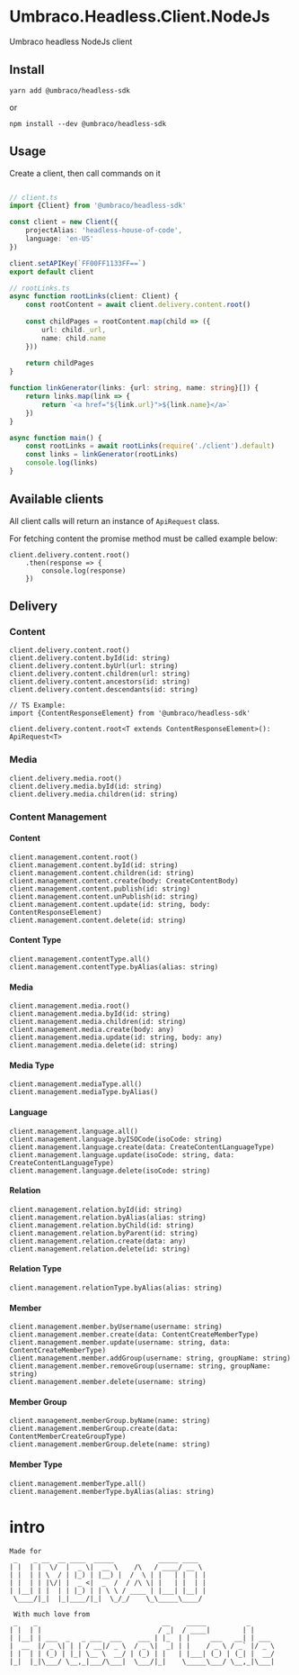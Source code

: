 # Umbraco.Headless.Client.NodeJs
Umbraco headless NodeJs client


## Install

    yarn add @umbraco/headless-sdk
    
or

    npm install --dev @umbraco/headless-sdk
    
## Usage

Create a client, then call commands on it

```typescript

// client.ts
import {Client} from '@umbraco/headless-sdk'

const client = new Client({
    projectAlias: 'headless-house-of-code',
    language: 'en-US'
})

client.setAPIKey(`FF00FF1133FF==`)
export default client

// rootLinks.ts
async function rootLinks(client: Client) {
    const rootContent = await client.delivery.content.root()
    
    const childPages = rootContent.map(child => ({
        url: child._url,
        name: child.name
    }))
    
    return childPages
}

function linkGenerator(links: {url: string, name: string}[]) {
    return links.map(link => {
        return `<a href="${link.url}">${link.name}</a>`
    })
}

async function main() {
    const rootLinks = await rootLinks(require('./client').default)
    const links = linkGenerator(rootLinks)
    console.log(links)
}

```

## Available clients

All client calls will return an instance of `ApiRequest` class.

For fetching content the promise method must be called example below:
````
client.delivery.content.root()
    .then(response => {
        console.log(response)
    })
````

## Delivery

### Content
```
client.delivery.content.root()
client.delivery.content.byId(id: string)
client.delivery.content.byUrl(url: string)
client.delivery.content.children(url: string)
client.delivery.content.ancestors(id: string)
client.delivery.content.descendants(id: string)

// TS Example:
import {ContentResponseElement} from '@umbraco/headless-sdk'

client.delivery.content.root<T extends ContentResponseElement>(): ApiRequest<T>
```

### Media
```
client.delivery.media.root()
client.delivery.media.byId(id: string)
client.delivery.media.children(id: string)
```

### Content Management
#### Content
```
client.management.content.root()
client.management.content.byId(id: string)
client.management.content.children(id: string)
client.management.content.create(body: CreateContentBody)
client.management.content.publish(id: string)
client.management.content.unPublish(id: string)
client.management.content.update(id: string, body: ContentResponseElement)
client.management.content.delete(id: string)
```

#### Content Type
```
client.management.contentType.all()
client.management.contentType.byAlias(alias: string)
```

#### Media
```
client.management.media.root()
client.management.media.byId(id: string)
client.management.media.children(id: string)
client.management.media.create(body: any)
client.management.media.update(id: string, body: any)
client.management.media.delete(id: string)
```

#### Media Type
```
client.management.mediaType.all()
client.management.mediaType.byAlias()
```


#### Language
```
client.management.language.all()
client.management.language.byISOCode(isoCode: string)
client.management.language.create(data: CreateContentLanguageType)
client.management.language.update(isoCode: string, data: CreateContentLanguageType)
client.management.language.delete(isoCode: string)
```

#### Relation
```
client.management.relation.byId(id: string)
client.management.relation.byAlias(alias: string)
client.management.relation.byChild(id: string)
client.management.relation.byParent(id: string)
client.management.relation.create(data: any)
client.management.relation.delete(id: string)
```

#### Relation Type
```
client.management.relationType.byAlias(alias: string)
```


#### Member
```
client.management.member.byUsername(username: string)
client.management.member.create(data: ContentCreateMemberType)
client.management.member.update(username: string, data: ContentCreateMemberType)
client.management.member.addGroup(username: string, groupName: string)
client.management.member.removeGroup(username: string, groupName: string)
client.management.member.delete(username: string)
```

#### Member Group
```
client.management.memberGroup.byName(name: string)
client.management.memberGroup.create(data: ContentMemberCreateGroupType)
client.management.memberGroup.delete(name: string)
```

#### Member Type
```
client.management.memberType.all()
client.management.memberType.byAlias(alias: string)
```


# intro 

    Made for
     _    _ __  __ ____  _____           _____ ____  
    | |  | |  \/  |  _ \|  __ \    /\   / ____/ __ \ 
    | |  | | \  / | |_) | |__) |  /  \ | |   | |  | |
    | |  | | |\/| |  _ <|  _  /  / /\ \| |   | |  | |
    | |__| | |  | | |_) | | \ \ / ____ | |___| |__| |
     \____/|_|  |_|____/|_|  \_/_/    \_\_____\____/ 
     
     With much love from
     _    _                               __    _____          _      
    | |  | |                             / _|  / ____|        | |     
    | |__| | ___  _   _ ___  ___    ___ | |_  | |     ___   __| | ___ 
    |  __  |/ _ \| | | / __|/ _ \  / _ \|  _| | |    / _ \ / _` |/ _ \
    | |  | | (_) | |_| \__ \  __/ | (_) | |   | |___| (_) | (_| |  __/
    |_|  |_|\___/ \__,_|___/\___|  \___/|_|    \_____\___/ \__,_|\___|
